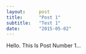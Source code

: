 ```yaml
---
layout:     post
title:      "Post 1"
subtitle:   "Test 1"
date:       "2015-05-02"
---
```


<p>Hello. This Is Post Number 1...</p>
